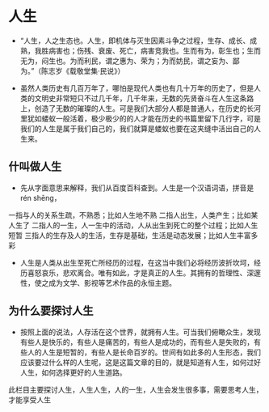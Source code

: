 # 人生

* “人生，人之生态也。人生，即机体与灭生因素斗争之过程，生存、成长、成熟，我胜病害也；伤残、衰废、死亡，病害竞我也。生而有为，彰生也；生而无为，闷生也。为而利民，谓之惠为、荣为；为而妨民，谓之妄为、鄙为。”（陈志岁《载敬堂集·民说》）

* 虽然人类历史有几百万年了，哪怕是现代人类也有几十万年的历史了，但是人类的文明史非常短只不过几千年，几千年来，无数的先贤奋斗在人生这条路上，创造了无数的璀璨的人生。可是我们大部分人都是普通人，在历史的长河里犹如蝼蚁一般活着，极少极少的的人才能在历史的书篇里留下几行字，可是我们的人生是属于我们自己的，我们就算是蝼蚁也要在这夹缝中活出自己的人生来。



##  什叫做人生


* 先从字面意思来解释，我们从百度百科查到。人生是一个汉语词语，拼音是rén shēng，

一指与人的关系生疏，不熟悉；比如人生地不熟
二指人出生，人类产生；比如某人生了
二指人的一生，人一生中的活动，人从出生到死亡的整个过程；比如人生短暂
三指人的生存及人的生活，生存是基础，生活是动态发展；比如人生丰富多彩


* 人生是人类从出生至死亡所经历的过程，在这当中我们必将经历波折坎坷，经历喜怒哀乐，悲欢离合。唯有如此，才是真正的人生。其拥有的哲理性、深邃性，使之成为文学、影视等艺术作品的永恒主题。


## 为什么要探讨人生


* 按照上面的说法，人存活在这个世界，就拥有人生。可当我们俯瞰众生，发现有些人是快乐的，有些人是痛苦的，有些人是成功的，而有些人是失败的，有些人的人生是短暂的，有些人是长命百岁的。世间有如此多的人生形态，我们应该要过什么样的人生呢，这是这篇文章的目的，就是知道有人生，如何过好人生，如何选择更好的人生道路。


此栏目主要探讨人生，人生人生，人的一生，人生会发生很多事，需要思考人生，才能享受人生